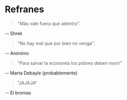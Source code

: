 # Refranes

> "Más vale fuera que adentro". 

-- Shrek

> "No hay mal que por bien no venga".

-- Anónimo

> "Para salvar la economía los pobres deben morir"

-- Marta Debayle (probablemente)

> "JAJAJA"

-- El bromas